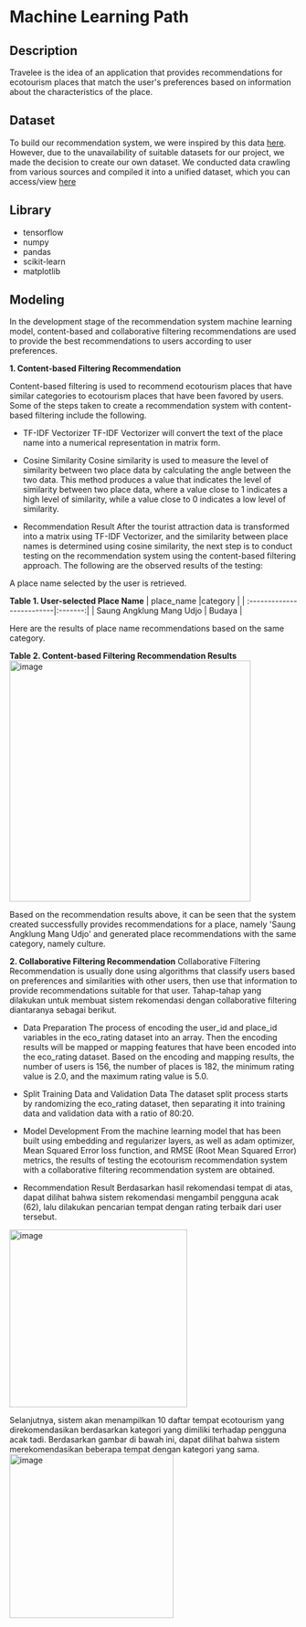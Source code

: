 # **Machine Learning Path**

## **Description**
Travelee is the idea of an application that provides recommendations for ecotourism places that match the user's preferences based on information about the characteristics of the place.

## Dataset
To build our recommendation system, we were inspired by this data [here](https://www.kaggle.com/datasets/azharianisah/infotempatwisata). However, due to the unavailability of suitable datasets for our project, we made the decision to create our own dataset. We conducted data crawling from various sources and compiled it into a unified dataset, which you can access/view [here](https://docs.google.com/spreadsheets/d/1LYUxO6RhsTFx_NpP7jZO3RmqXP51CP_JjiNMqDSA27Q/edit?amp;usp=embed_facebook#gid=195252240)

## Library
* tensorflow
* numpy
* pandas
* scikit-learn
* matplotlib

## **Modeling**
In the development stage of the recommendation system machine learning model, content-based and collaborative filtering recommendations are used to provide the best recommendations to users according to user preferences.

  **1. Content-based Filtering Recommendation**

Content-based filtering is used to recommend ecotourism places that have similar categories to ecotourism places that have been favored by users. Some of the steps taken to create a recommendation system with content-based filtering include the following.

* TF-IDF Vectorizer
TF-IDF Vectorizer will convert the text of the place name into a numerical representation in matrix form.

* Cosine Similarity
Cosine similarity is used to measure the level of similarity between two place data by calculating the angle between the two data. This method produces a value that indicates the level of similarity between two place data, where a value close to 1 indicates a high level of similarity, while a value close to 0 indicates a low level of similarity.

* Recommendation Result
After the tourist attraction data is transformed into a matrix using TF-IDF Vectorizer, and the similarity between place names is determined using cosine similarity, the next step is to conduct testing on the recommendation system using the content-based filtering approach. The following are the observed results of the testing:

A place name selected by the user is retrieved.

**Table 1. User-selected Place Name**
| place_name                |category |
| :-------------------------|:-------:|
| Saung Angklung Mang Udjo  | Budaya  |

Here are the results of place name recommendations based on the same category.

**Table 2. Content-based Filtering Recommendation Results**
<img width="422" alt="image" src="https://github.com/c062dsy0739/project-capstone-travelee/assets/83300254/716c38f7-6ebe-410d-8e7e-9d45e3e31fb1">

Based on the recommendation results above, it can be seen that the system created successfully provides recommendations for a place, namely 'Saung Angklung Mang Udjo' and generated place recommendations with the same category, namely culture.

**2. Collaborative Filtering Recommendation**
Collaborative Filtering Recommendation is usually done using algorithms that classify users based on preferences and similarities with other users, then use that information to provide recommendations suitable for that user. Tahap-tahap yang dilakukan untuk membuat sistem rekomendasi dengan collaborative filtering diantaranya sebagai berikut.

* Data Preparation
The process of encoding the user_id and place_id variables in the eco_rating dataset into an array. Then the encoding results will be mapped or mapping features that have been encoded into the eco_rating dataset. Based on the encoding and mapping results, the number of users is 156, the number of places is 182, the minimum rating value is 2.0, and the maximum rating value is 5.0.

* Split Training Data and Validation Data
The dataset split process starts by randomizing the eco_rating dataset, then separating it into training data and validation data with a ratio of 80:20.

* Model Development
From the machine learning model that has been built using embedding and regularizer layers, as well as adam optimizer, Mean Squared Error loss function, and RMSE (Root Mean Squared Error) metrics, the results of testing the ecotourism recommendation system with a collaborative filtering recommendation system are obtained.

* Recommendation Result
Berdasarkan hasil rekomendasi tempat di atas, dapat dilihat bahwa sistem rekomendasi mengambil pengguna acak (62), lalu dilakukan pencarian tempat dengan rating terbaik dari user tersebut.
<img width="311" alt="image" src="https://github.com/c062dsy0739/project-capstone-travelee/assets/83300254/613e309c-47e1-420b-9762-f4e8171cbf6b">

Selanjutnya, sistem akan menampilkan 10 daftar tempat ecotourism yang direkomendasikan berdasarkan kategori yang dimiliki terhadap pengguna acak tadi. Berdasarkan gambar di bawah ini, dapat dilihat bahwa sistem merekomendasikan beberapa tempat dengan kategori yang sama.
<img width="287" alt="image" src="https://github.com/c062dsy0739/project-capstone-travelee/assets/83300254/bdf4b04c-1c96-401b-b059-d9503e7f7a2e">

